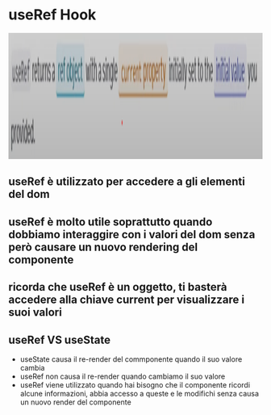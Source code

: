 # useRef Hook

<div align="center">
    <img src="src/assets/useRef.png" alt="useRef" width="800" height="250">
</div>

## useRef è utilizzato per accedere a gli elementi del dom 
## useRef è molto utile soprattutto quando dobbiamo interaggire con i valori del dom senza però causare un nuovo rendering del componente 
## ricorda che useRef è un oggetto, ti basterà accedere alla chiave current per visualizzare i suoi valori

## useRef VS useState

<ul>
    <li>
        useState causa il re-render del commponente quando il suo valore cambia
    </li>
    <li>
        useRef non causa il re-render quando cambiamo il suo valore
    </li>
    <li>
        useRef viene utilizzato quando hai bisogno che il componente ricordi alcune informazioni, abbia accesso a queste e le modifichi senza causa un nuovo render del componente
    </li>
</ul>


